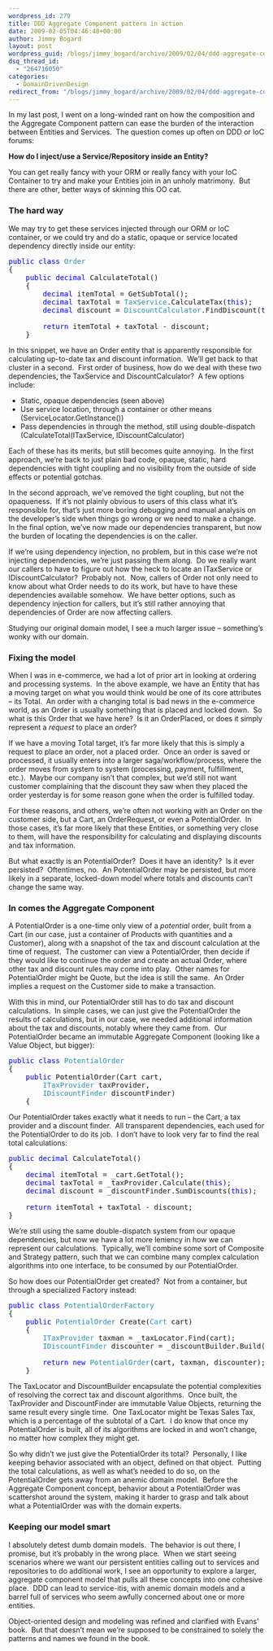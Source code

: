 ```yaml
---
wordpress_id: 279
title: DDD Aggregate Component pattern in action
date: 2009-02-05T04:46:48+00:00
author: Jimmy Bogard
layout: post
wordpress_guid: /blogs/jimmy_bogard/archive/2009/02/04/ddd-aggregate-component-pattern-in-action.aspx
dsq_thread_id:
  - "264716050"
categories:
  - DomainDrivenDesign
redirect_from: "/blogs/jimmy_bogard/archive/2009/02/04/ddd-aggregate-component-pattern-in-action.aspx/"
---
```

In my last post, I went on a long-winded rant on how the composition and the Aggregate Component pattern can ease the burden of the interaction between Entities and Services.&#160; The question comes up often on DDD or IoC forums:

**How do I inject/use a Service/Repository inside an Entity?**

You can get really fancy with your ORM or really fancy with your IoC Container to try and make your Entities join in an unholy matrimony.&#160; But there are other, better ways of skinning this OO cat.

### 

### The hard way

We may try to get these services injected through our ORM or IoC container, or we could try and do a static, opaque or service located dependency directly inside our entity:

<pre><span style="color: blue">public class </span><span style="color: #2b91af">Order
</span>{
    <span style="color: blue">public decimal </span>CalculateTotal()
    {
        <span style="color: blue">decimal </span>itemTotal = GetSubTotal();
        <span style="color: blue">decimal </span>taxTotal = <span style="color: #2b91af">TaxService</span>.CalculateTax(<span style="color: blue">this</span>);
        <span style="color: blue">decimal </span>discount = <span style="color: #2b91af">DiscountCalculator</span>.FindDiscount(<span style="color: blue">this</span>);

        <span style="color: blue">return </span>itemTotal + taxTotal - discount;
    }</pre>

[](http://11011.net/software/vspaste)

In this snippet, we have an Order entity that is apparently responsible for calculating up-to-date tax and discount information.&#160; We’ll get back to that cluster in a second.&#160; First order of business, how do we deal with these two dependencies, the TaxService and DiscountCalculator?&#160; A few options include:

  * Static, opaque dependencies (seen above)
  * Use service location, through a container or other means (ServiceLocator.GetInstance<ITaxService>())
  * Pass dependencies in through the method, still using double-dispatch (CalculateTotal(ITaxService, IDiscountCalculator)

Each of these has its merits, but still becomes quite annoying.&#160; In the first approach, we’re back to just plain bad code, opaque, static, hard dependencies with tight coupling and no visibility from the outside of side effects or potential gotchas.

In the second approach, we’ve removed the tight coupling, but not the opaqueness.&#160; If it’s not plainly obvious to users of this class what it’s responsible for, that’s just more boring debugging and manual analysis on the developer’s side when things go wrong or we need to make a change.&#160; In the final option, we’ve now made our dependencies transparent, but now the burden of locating the dependencies is on the caller.

If we’re using dependency injection, no problem, but in this case we’re not injecting dependencies, we’re just passing them along.&#160; Do we really want our callers to have to figure out how the heck to locate an ITaxService or IDiscountCalculator?&#160; Probably not.&#160; Now, callers of Order not only need to know about what Order needs to do its work, but have to have these dependencies available somehow.&#160; We have better options, such as dependency injection for callers, but it’s still rather annoying that dependencies of Order are now affecting callers.

Studying our original domain model, I see a much larger issue – something’s wonky with our domain.

### Fixing the model

When I was in e-commerce, we had a lot of prior art in looking at ordering and processing systems.&#160; In the above example, we have an Entity that has a moving target on what you would think would be one of its core attributes – its Total.&#160; An order with a changing total is bad news in the e-commerce world, as an Order is usually something that is placed and locked down.&#160; So what is this Order that we have here?&#160; Is it an OrderPlaced, or does it simply represent a _request_ to place an order?

If we have a moving Total target, it’s far more likely that this is simply a request to place an order, not a placed order.&#160; Once an order is saved or processed, it usually enters into a larger saga/workflow/process, where the order moves from system to system (processing, payment, fulfillment, etc.).&#160; Maybe our company isn’t that complex, but we’d still not want customer complaining that the discount they saw when they placed the order yesterday is for some reason gone when the order is fulfilled today.

For these reasons, and others, we’re often not working with an Order on the customer side, but a Cart, an OrderRequest, or even a PotentialOrder.&#160; In those cases, it’s far more likely that these Entities, or something very close to them, will have the responsibility for calculating and displaying discounts and tax information.

But what exactly is an PotentialOrder?&#160; Does it have an identity?&#160; Is it ever persisted?&#160; Oftentimes, no.&#160; An PotentialOrder may be persisted, but more likely in a separate, locked-down model where totals and discounts can’t change the same way.

### In comes the Aggregate Component

A PotentialOrder is a one-time only view of a _potential_ order, built from a Cart (in our case, just a container of Products with quantities and a Customer), along with a snapshot of the tax and discount calculation at the time of request.&#160; The customer can view a PotentialOrder, then decide if they would like to continue the order and create an actual Order, where other tax and discount rules may come into play.&#160; Other names for PotentialOrder might be Quote, but the idea is still the same.&#160; An Order implies a request on the Customer side to make a transaction.

With this in mind, our PotentialOrder still has to do tax and discount calculations.&#160; In simple cases, we can just give the PotentialOrder the results of calculations, but in our case, we needed additional information about the tax and discounts, notably where they came from.&#160; Our PotentialOrder became an immutable Aggregate Component (looking like a Value Object, but bigger):

<pre><span style="color: blue">public class </span><span style="color: #2b91af">PotentialOrder
</span>{
    <span style="color: blue">public </span>PotentialOrder(Cart cart,
        <span style="color: #2b91af">ITaxProvider </span>taxProvider,
        <span style="color: #2b91af">IDiscountFinder </span>discountFinder)
    {</pre>

[](http://11011.net/software/vspaste)

Our PotentialOrder takes exactly what it needs to run – the Cart, a tax provider and a discount finder.&#160; All transparent dependencies, each used for the PotentialOrder to do its job.&#160; I don’t have to look very far to find the real total calculations:

<pre><span style="color: blue">public decimal </span>CalculateTotal()
{
    <span style="color: blue">decimal </span>itemTotal = _cart.GetTotal();
    <span style="color: blue">decimal </span>taxTotal = _taxProvider.Calculate(<span style="color: blue">this</span>);
    <span style="color: blue">decimal </span>discount = _discountFinder.SumDiscounts(<span style="color: blue">this</span>);

    <span style="color: blue">return </span>itemTotal + taxTotal - discount;
}</pre>

[](http://11011.net/software/vspaste)

We’re still using the same double-dispatch system from our opaque dependencies, but now we have a lot more leniency in how we can represent our calculations.&#160; Typically, we’ll combine some sort of Composite and Strategy pattern, such that we can combine many complex calculation algorithms into one interface, to be consumed by our PotentialOrder.

So how does our PotentialOrder get created?&#160; Not from a container, but through a specialized Factory instead:

<pre><span style="color: blue">public class </span><span style="color: #2b91af">PotentialOrderFactory
</span>{
    <span style="color: blue">public </span><span style="color: #2b91af">PotentialOrder </span>Create(<span style="color: #2b91af">Cart </span>cart)
    {
        <span style="color: #2b91af">ITaxProvider </span>taxman = _taxLocator.Find(cart);
        <span style="color: #2b91af">IDiscountFinder </span>discounter = _discountBuilder.Build(cart);

        <span style="color: blue">return new </span><span style="color: #2b91af">PotentialOrder</span>(cart, taxman, discounter);
    }</pre>

[](http://11011.net/software/vspaste)

The TaxLocator and DiscountBuilder encapsulate the potential complexities of resolving the correct tax and discount algorithms.&#160; Once built, the TaxProvider and DiscountFinder are immutable Value Objects, returning the same result every single time.&#160; One TaxLocator might be Texas Sales Tax, which is a percentage of the subtotal of a Cart.&#160; I do know that once my PotentialOrder is built, all of its algorithms are locked in and won’t change, no matter how complex they might get.

So why didn’t we just give the PotentialOrder its total?&#160; Personally, I like keeping behavior associated with an object, defined on that object.&#160; Putting the total calculations, as well as what’s needed to do so, on the PotentialOrder gets away from an anemic domain model.&#160; Before the Aggregate Component concept, behavior about a PotentialOrder was scattershot around the system, making it harder to grasp and talk about what a PotentialOrder was with the domain experts.

### 

### Keeping our model smart

I absolutely detest dumb domain models.&#160; The behavior is out there, I promise, but it’s probably in the wrong place.&#160; When we start seeing scenarios where we want our persistent entities calling out to services and repositories to do additional work, I see an opportunity to explore a larger, aggregate component model that pulls all these concepts into one cohesive place.&#160; DDD can lead to service-itis, with anemic domain models and a barrel full of services who seem awfully concerned about one or more entities.

Object-oriented design and modeling was refined and clarified with Evans’ book.&#160; But that doesn’t mean we’re supposed to be constrained to solely the patterns and names we found in the book.